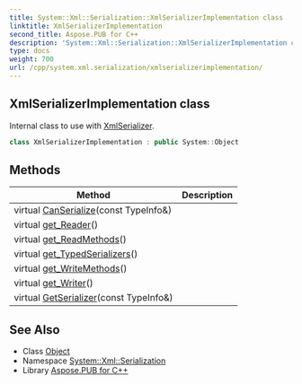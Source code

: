 ```yaml
---
title: System::Xml::Serialization::XmlSerializerImplementation class
linktitle: XmlSerializerImplementation
second_title: Aspose.PUB for C++
description: 'System::Xml::Serialization::XmlSerializerImplementation class. Internal class to use with XmlSerializer in C++.'
type: docs
weight: 700
url: /cpp/system.xml.serialization/xmlserializerimplementation/
---
```

## XmlSerializerImplementation class


Internal class to use with [XmlSerializer](../xmlserializer/).

```cpp
class XmlSerializerImplementation : public System::Object
```

## Methods

| Method | Description |
| --- | --- |
| virtual [CanSerialize](./canserialize/)(const TypeInfo\&) |  |
| virtual [get_Reader](./get_reader/)() |  |
| virtual [get_ReadMethods](./get_readmethods/)() |  |
| virtual [get_TypedSerializers](./get_typedserializers/)() |  |
| virtual [get_WriteMethods](./get_writemethods/)() |  |
| virtual [get_Writer](./get_writer/)() |  |
| virtual [GetSerializer](./getserializer/)(const TypeInfo\&) |  |
## See Also

* Class [Object](../../system/object/)
* Namespace [System::Xml::Serialization](../)
* Library [Aspose.PUB for C++](../../)
